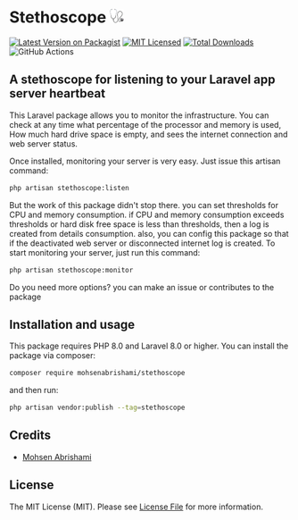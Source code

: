 # Stethoscope <img src="art/stethoscope.png" style="width:25px">

[![Latest Version on Packagist](https://img.shields.io/packagist/v/mohsenabrishami/stethoscope.svg)](https://packagist.org/packages/mohsenabrishami/stethoscope)
[![MIT Licensed](https://img.shields.io/badge/license-MIT-brightgreen.svg)](LICENSE.md)
[![Total Downloads](https://img.shields.io/packagist/dt/mohsenabrishami/stethoscope.svg)](https://packagist.org/packages/mohsenabrishami/stethoscope)
![GitHub Actions](https://github.com/mohsenabrishami/stethoscope/workflows/Tests/badge.svg)

## A stethoscope for listening to your Laravel app server heartbeat

This Laravel package allows you to monitor the infrastructure. You can check at any time what percentage of the processor and memory is used, How much hard drive space is empty, and sees the internet connection and web server status.

Once installed, monitoring your server is very easy. Just issue this artisan command:

``` bash
php artisan stethoscope:listen
```

But the work of this package didn't stop there. you can set thresholds for CPU and memory consumption. if CPU and memory consumption exceeds thresholds or hard disk free space is less than thresholds, then a log is created from details consumption. also, you can config this package so that if the deactivated web server or disconnected internet log is created. To start monitoring your server, just run this command:

``` bash
php artisan stethoscope:monitor
```

Do you need more options? you can make an issue or contributes to the package


## Installation and usage

This package requires PHP 8.0 and Laravel 8.0 or higher.
You can install the package via composer:

``` bash
composer require mohsenabrishami/stethoscope
```

and then run:

``` bash
php artisan vendor:publish --tag=stethoscope
```

## Credits

- [Mohsen Abrishami](https://github.com/mohsenabrishami)

## License

The MIT License (MIT). Please see [License File](LICENSE.md) for more information.
